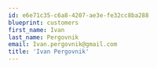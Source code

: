 ```yaml
---
id: e6e71c35-c6a8-4207-ae3e-fe32cc8ba288
blueprint: customers
first_name: Ivan
last_name: Pergovnik
email: Ivan.pergovnik@gmail.com
title: 'Ivan Pergovnik'
---
```

